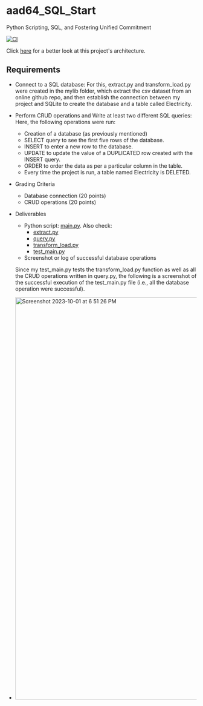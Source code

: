 # aad64_SQL_Start
Python Scripting, SQL, and Fostering Unified Commitment

[![CI](https://github.com/nogibjj/aad64_SQL_Start/actions/workflows/actions.yml/badge.svg)](https://github.com/nogibjj/aad64_SQL_Start/actions/workflows/actions.yml)

Click [here](https://github.com/nogibjj/aad64_SQL_Start/edit/main/Project_Architecture.png) for a better look at this project's architecture.

## Requirements
+ Connect to a SQL database:
    For this, extract.py and transform_load.py were created in the mylib folder, which extract the csv dataset from an online github repo, and then establish the connection between my project and SQLite to create the database and a table called Electricity. 

+ Perform CRUD operations and Write at least two different SQL queries:
    Here, the following operations were run:
    * Creation of a database (as previously mentioned)
    * SELECT query to see the first five rows of the database.
    * INSERT to enter a new row to the database. 
    * UPDATE to update the value of a DUPLICATED row created with the INSERT query. 
    * ORDER to order the data as per a particular column in the table.
    * Every time the project is run, a table named Electricity is DELETED.  

* Grading Criteria
    + Database connection (20 points)
    + CRUD operations (20 points)

* Deliverables
    + Python script: [main.py](https://github.com/nogibjj/aad64_SQL_Start/edit/main/main.py). Also check:
        * [extract.py](https://github.com/nogibjj/aad64_SQL_Start/edit/main/mylib/extract.py)
        * [query.py](https://github.com/nogibjj/aad64_SQL_Start/edit/main/mylib/query.py)
        * [transform_load.py](https://github.com/nogibjj/aad64_SQL_Start/edit/main/mylib/transform_load.py)
        * [test_main.py](https://github.com/nogibjj/aad64_SQL_Start/edit/main/test_main.py)
    + Screenshot or log of successful database operations

  Since my test_main.py tests the transform_load.py function as well as all the CRUD operations written in query.py, the following is a screenshot of the successful execution of the test_main.py file (i.e., all the database operation were successful).
+ <img width="1063" alt="Screenshot 2023-10-01 at 6 51 26 PM" src="https://github.com/nogibjj/aad64_SQL_Start/assets/143753050/6fa5152b-f705-4b62-92ce-e2f4e513c906">



